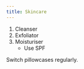 ```yaml
---
title: Skincare
---
```


1. Cleanser
2. Exfoliator
3. Moisturiser
    - Use SPF

Switch pillowcases regularly.
